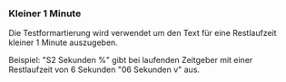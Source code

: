 ﻿### Kleiner 1 Minute

Die Testformartierung wird verwendet um den Text für eine Restlaufzeit kleiner 1 Minute auszugeben.

Beispiel: "S2 Sekunden %" gibt bei laufenden Zeitgeber mit einer Restlaufzeit von 6 Sekunden "06 Sekunden v" aus.

